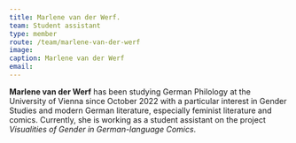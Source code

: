 ```yaml
---
title: Marlene van der Werf.
team: Student assistant
type: member
route: /team/marlene-van-der-werf
image:
caption: Marlene van der Werf
email:
---
```


**Marlene van der Werf** has been studying German Philology at the University of Vienna since October 2022 with a particular interest in Gender Studies and modern German literature, especially feminist literature and comics. Currently, she is working as a student assistant on the project _Visualities of Gender in German-language Comics_.
